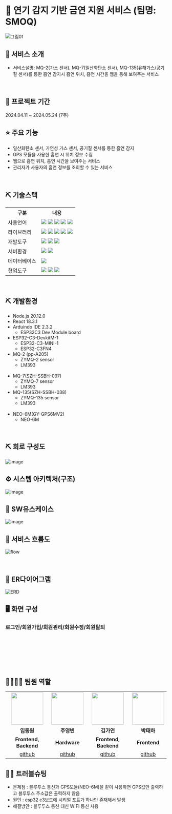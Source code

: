 # 📎 연기 감지 기반 금연 지원 서비스 (팀명: SMOQ)
![그림01](https://github.com/2024-SMHRD-IS-IOT-3/SMOQ/assets/150112222/73ea5875-063f-41f1-be70-42336de594aa)



## 👀 서비스 소개
* 서비스설명: MQ-2(가스 센서), MQ-7(일산화탄소 센서), MQ-135(유해가스/공기질 센서)를 통한 흡연 감지시 흡연 위치, 흡연 시간을 웹을 통해 보여주는 서비스
<br>

## 📅 프로젝트 기간
2024.04.11 ~ 2024.05.24 (7주)
<br>

## ⭐ 주요 기능
* 일산화탄소 센서, 가연성 가스 센서, 공기질 센서를 통한 흡연 감지
* GPS 모듈을 사용한 흡연 시 위치 정보 수집
* 웹으로 흡연 위치, 흡연 시간을 보여주는 서비스
* 관리자가 사용자의 흡연 정보를 조회할 수 있는 서비스
<br>

## ⛏ 기술스택
<table>
    <tr>
        <th>구분</th>
        <th>내용</th>
    </tr>
    <tr>
        <td>사용언어</td>
        <td>
            <img src="https://img.shields.io/badge/HTML5-E34F26?style=for-the-badge&logo=HTML5&logoColor=white"/>
            <img src="https://img.shields.io/badge/CSS3-1572B6?style=for-the-badge&logo=CSS3&logoColor=white"/>
            <img src="https://img.shields.io/badge/JavaScript-F7DF1E?style=for-the-badge&logo=JavaScript&logoColor=white"/>
            <img src="https://img.shields.io/badge/React-61DAFB?style=for-the-badge&logo=React&logoColor=black">
            <img src="https://img.shields.io/badge/C-A8B9CC?style=for-the-badge&logo=C&logoColor=white"/> 
        </td>
    </tr>
    <tr>
        <td>라이브러리</td>
        <td>
            <img src="https://img.shields.io/badge/BootStrap-7952B3?style=for-the-badge&logo=BootStrap&logoColor=white"/>
            <img src="https://img.shields.io/badge/React_Router-CA4245?style=for-the-badge&logo=react-router&logoColor=white">
            <img src="https://img.shields.io/badge/Axios-007CE2?style=for-the-badge&logo=axios&logoColor=white" >
            <img src="https://img.shields.io/badge/Express-000000?style=for-the-badge&logo=Express&logoColor=white" >
            <img src="https://img.shields.io/badge/KakaoMap-FFCD00?style=for-the-badge&logo=Kakao&logoColor=white"/>
        </td>
    </tr>
    <tr>
        <td>개발도구</td>
        <td>
            <img src="https://img.shields.io/badge/Arduino-00979D?style=for-the-badge&logo=Arduino&logoColor=white"/>
            <img src="https://img.shields.io/badge/VSCode-007ACC?style=for-the-badge&logo=VisualStudioCode&logoColor=white"/>
            <img src="https://img.shields.io/badge/Jupyter-F37626?style=for-the-badge&logo=Jupyter&logoColor=white"/>
        </td>
    </tr>
    <tr>
        <td>서버환경</td>
        <td>
            <img src="https://img.shields.io/badge/Node.js-339933?style=for-the-badge&logo=Node.js&logoColor=white"/> 
            <img src="https://img.shields.io/badge/Flask-000000?style=for-the-badge&logo=Flask&logoColor=white"/> 
        </td>
    </tr>
    <tr>
        <td>데이터베이스</td>
        <td>
            <img src="https://img.shields.io/badge/Oracle 11g-F80000?style=for-the-badge&logo=Oracle&logoColor=white"/>
        </td>
    </tr>
    <tr>
        <td>협업도구</td>
        <td>
            <img src="https://img.shields.io/badge/Git-F05032?style=for-the-badge&logo=Git&logoColor=white"/>
            <img src="https://img.shields.io/badge/GitHub-181717?style=for-the-badge&logo=GitHub&logoColor=white"/>
            <img src="https://img.shields.io/badge/notion-000000?style=for-the-badge&logo=notion&logoColor=white"/>
        </td>
    </tr>
</table>
<br>

## ⛏ 개발환경
+ Node.js 20.12.0<br>
+ React 18.3.1<br>
+ Arduindo IDE 2.3.2<br>
    + ESP32C3 Dev Module board<br>
+ ESP32-C3-DevkitM-1<br>
    + ESP32-C3-MINI-1<br>
    + ESP32-C3FN4<br>
+ MQ-2 (pp-A205)<br>
    + ZYMQ-2 sensor<br>
    + LM393<br><br>
+ MQ-7(SZH-SSBH-097)<br>
    + ZYMQ-7 sensor<br>
    +  LM393<br>
+ MQ-135(SZH-SSBH-038)<br>
    + ZYMQ-135 sensor<br>
    +  LM393<br><br>
+ NEO-6M(GY-GPS6MV2)<br>
    + NEO-6M<br>

<br>

## ⛏ 회로 구성도
![image](https://github.com/2024-SMHRD-IS-IOT-3/SMOQ/assets/150112222/75f5c5aa-643c-4110-b5e0-900ef87fb67a)
<br>

## ⚙ 시스템 아키텍처(구조)
![image](https://github.com/2024-SMHRD-IS-IOT-3/SMOQ/assets/150112222/5a42191f-54c8-43d9-91d4-eb89d6ca3576)
<br>

## 📌 SW유스케이스
![image](https://github.com/2024-SMHRD-IS-IOT-3/SMOQ/assets/150112222/235a0ee0-1e16-47be-b3f0-3ad48936a576)
<br>

## 📌 서비스 흐름도
![flow](https://github.com/2024-SMHRD-IS-IOT-3/SMOQ/assets/131474134/3d28d5aa-0076-4363-a10e-5bea1a59e9ef)

<br>

## 📌 ER다이어그램
![ERD](https://github.com/2024-SMHRD-IS-IOT-3/SMOQ/assets/150112222/ea9015bb-f95f-470b-9c9e-9c5aa74eb5ae)
<br>





## 🖥 화면 구성

### 로그인/회원가입/회원괸리/회원수정/회원탈퇴
<br>

###
<br>

###
<br>

## 👨‍👩‍👦‍👦 팀원 역할
<table>
  <tr>
    <td align="center"><img src="https://item.kakaocdn.net/do/fd49574de6581aa2a91d82ff6adb6c0115b3f4e3c2033bfd702a321ec6eda72c" width="100" height="100"/></td>
    <td align="center"><img src="https://mb.ntdtv.kr/assets/uploads/2019/01/Screen-Shot-2019-01-08-at-4.31.55-PM-e1546932545978.png" width="100" height="100"/></td>
    <td align="center"><img src="https://mblogthumb-phinf.pstatic.net/20160127_177/krazymouse_1453865104404DjQIi_PNG/%C4%AB%C4%AB%BF%C0%C7%C1%B7%BB%C1%EE_%B6%F3%C0%CC%BE%F0.png?type=w2" width="100" height="100"/></td>
    <td align="center"><img src="https://i.pinimg.com/236x/ed/bb/53/edbb53d4f6dd710431c1140551404af9.jpg" width="100" height="100"/></td>
  </tr>
  <tr>
    <td align="center"><strong>임동원</strong></td>
    <td align="center"><strong>주영빈</strong></td>
    <td align="center"><strong>김가연</strong></td>
    <td align="center"><strong>박태하</strong></td>
  </tr>
  <tr>
    <td align="center"><b>Frontend, Backend</b></td>
    <td align="center"><b>Hardware</b></td>
    <td align="center"><b>Frontend, Backend</b></td>
    <td align="center"><b>Frontend</b></td>
  </tr>
  <tr>
    <td align="center"><a href="https://github.com/dd0nw" target='_blank'>github</a></td>
    <td align="center"><a href="https://github.com/자신의username작성해주세요" target='_blank'>github</a></td>
    <td align="center"><a href="https://github.com/yeon820" target='_blank'>github</a></td>
    <td align="center"><a href="https://github.com/자신의username작성해주세요" target='_blank'>github</a></td>
  </tr>
</table>

## 🤾‍♂️ 트러블슈팅
* 문제점 : 블루투스 통신과 GPS모듈(NEO-6M)을 같이 사용하면 GPS값만 출력하고 블루투스 주소값은 출력하지 않음
* 원인 : esp32 c3보드에 시리얼 포트가 하나만 존재해서 발생
* 해결방안 : 블루투스 통신 대신 WIFI 통신 사용
